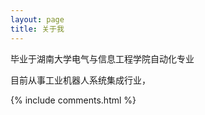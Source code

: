 ```yaml
---
layout: page
title: 关于我 
---
```


毕业于湖南大学电气与信息工程学院自动化专业
<p>
目前从事工业机器人系统集成行业，
<p>



{% include comments.html %}



